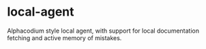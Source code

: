 # local-agent

Alphacodium style local agent, with support for local documentation fetching and active memory of mistakes.